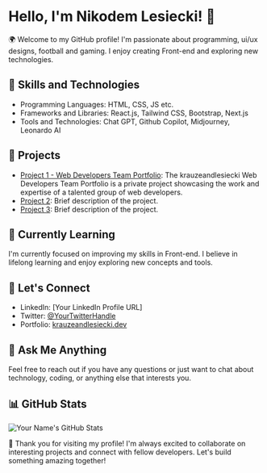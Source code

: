 # Hello, I'm Nikodem Lesiecki! 👋

🌍 Welcome to my GitHub profile! I'm passionate about programming, ui/ux designs, football and gaming. I enjoy creating Front-end and exploring new technologies. 

## 🚀 Skills and Technologies

- Programming Languages: HTML, CSS, JS etc.
- Frameworks and Libraries: React.js, Tailwind CSS, Bootstrap, Next.js
- Tools and Technologies: Chat GPT, Github Copilot, Midjourney, Leonardo AI

## 🔭 Projects

- [Project 1 - Web Developers Team Portfolio](https://github.com/nikodemlesiecki/krauzeandlesiecki.dev): The krauzeandlesiecki Web Developers Team Portfolio is a private project showcasing the work and expertise of a talented group of web developers.
- [Project 2](link-to-project): Brief description of the project.
- [Project 3](link-to-project): Brief description of the project.

## 🌱 Currently Learning

I'm currently focused on improving my skills in Front-end. I believe in lifelong learning and enjoy exploring new concepts and tools.

## 🤝 Let's Connect

- LinkedIn: [Your LinkedIn Profile URL]
- Twitter: [@YourTwitterHandle](https://twitter.com/YourTwitterHandle)
- Portfolio: [krauzeandlesiecki.dev](https://nikodemlesiecki.github.io/krauzeandlesiecki.dev/)

## 💬 Ask Me Anything

Feel free to reach out if you have any questions or just want to chat about technology, coding, or anything else that interests you.

## 📊 GitHub Stats

![Your Name's GitHub Stats](https://github-readme-stats.vercel.app/api?username=nikodemlesiecki&show_icons=true&theme=radical)

🙏 Thank you for visiting my profile! I'm always excited to collaborate on interesting projects and connect with fellow developers. Let's build something amazing together!


<!---
nikodemlesiecki/nikodemlesiecki is a ✨ special ✨ repository because its `README.md` (this file) appears on your GitHub profile.
You can click the Preview link to take a look at your changes.
--->
